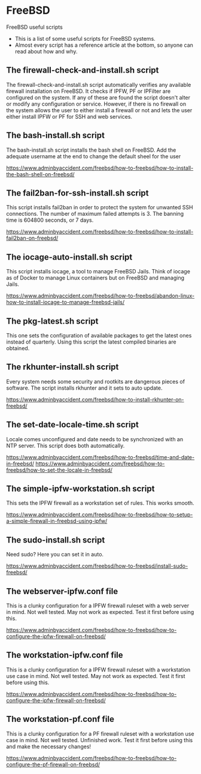 # FreeBSD
FreeBSD useful scripts

- This is a list of some useful scripts for FreeBSD systems.
- Almost every script has a reference article at the bottom, so anyone can read about how and why.

## The firewall-check-and-install.sh script
The firewall-check-and-install.sh script automatically verifies any available firewall installation on FreeBSD. It checks if IPFW, PF or IPFilter are configured on the system. 
If any of these are found the script doesn't alter or modify any configuration or service.
However, if there is no firewall on the system allows the user to either install a firewall or not and lets the user either install IPFW or PF for SSH and web services.

## The bash-install.sh script

The bash-install.sh script installs the bash shell on FreeBSD. 
Add the adequate username at the end to change the default sheel for the user 

https://www.adminbyaccident.com/freebsd/how-to-freebsd/how-to-install-the-bash-shell-on-freebsd/

## The fail2ban-for-ssh-install.sh script

This script installs fail2ban in order to protect the system for unwanted SSH connections.
The number of maximum failed attempts is 3.
The banning time is 604800 seconds, or 7 days.

https://www.adminbyaccident.com/freebsd/how-to-freebsd/how-to-install-fail2ban-on-freebsd/

## The iocage-auto-install.sh script

This script installs iocage, a tool to manage FreeBSD Jails.
Think of iocage as of Docker to manage Linux containers but on FreeBSD and managing Jails.

https://www.adminbyaccident.com/freebsd/how-to-freebsd/abandon-linux-how-to-install-iocage-to-manage-freebsd-jails/

## The pkg-latest.sh script

This one sets the configuration of available packages to get the latest ones instead of quarterly.
Using this script the latest compiled binaries are obtained.

## The rkhunter-install.sh script

Every system needs some security and rootkits are dangerous pieces of software.
The script installs rkhunter and it sets to auto update.

https://www.adminbyaccident.com/freebsd/how-to-install-rkhunter-on-freebsd/

## The set-date-locale-time.sh script

Locale comes unconfigured and date needs to be synchronized with an NTP server.
This script does both automatically.

https://www.adminbyaccident.com/freebsd/how-to-freebsd/time-and-date-in-freebsd/
https://www.adminbyaccident.com/freebsd/how-to-freebsd/how-to-set-the-locale-in-freebsd/

## The simple-ipfw-workstation.sh script

This sets the IPFW firewall as a workstation set of rules. This works smooth.

https://www.adminbyaccident.com/freebsd/how-to-freebsd/how-to-setup-a-simple-firewall-in-freebsd-using-ipfw/

## The sudo-install.sh script

Need sudo? Here you can set it in auto.

https://www.adminbyaccident.com/freebsd/how-to-freebsd/install-sudo-freebsd/

## The webserver-ipfw.conf file

This is a clunky configuration for a IPFW firewall ruleset with a web server in mind. 
Not well tested. May not work as expected. Test it first before using this.

https://www.adminbyaccident.com/freebsd/how-to-freebsd/how-to-configure-the-ipfw-firewall-on-freebsd/

## The workstation-ipfw.conf file

This is a clunky configuration for a IPFW firewall ruleset with a workstation use case in mind. 
Not well tested. May not work as expected. Test it first before using this.

https://www.adminbyaccident.com/freebsd/how-to-freebsd/how-to-configure-the-ipfw-firewall-on-freebsd/

## The workstation-pf.conf file

This is a clunky configuration for a PF firewall ruleset with a workstation use case in mind. 
Not well tested. Unfinished work. Test it first before using this and make the necessary changes!

https://www.adminbyaccident.com/freebsd/how-to-freebsd/how-to-configure-the-pf-firewall-on-freebsd/
